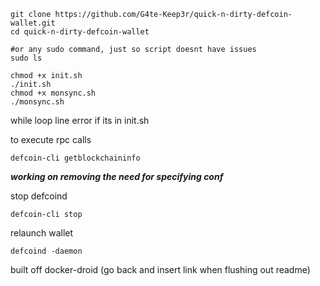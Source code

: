 ```
git clone https://github.com/G4te-Keep3r/quick-n-dirty-defcoin-wallet.git
cd quick-n-dirty-defcoin-wallet

#or any sudo command, just so script doesnt have issues
sudo ls

chmod +x init.sh
./init.sh
chmod +x monsync.sh
./monsync.sh

```
while loop line error if its in init.sh

to execute rpc calls
```
defcoin-cli getblockchaininfo
```
***working on removing the need for specifying conf***


stop defcoind
```
defcoin-cli stop
```


relaunch wallet
```
defcoind -daemon
```


built off docker-droid (go back and insert link when flushing out readme)
